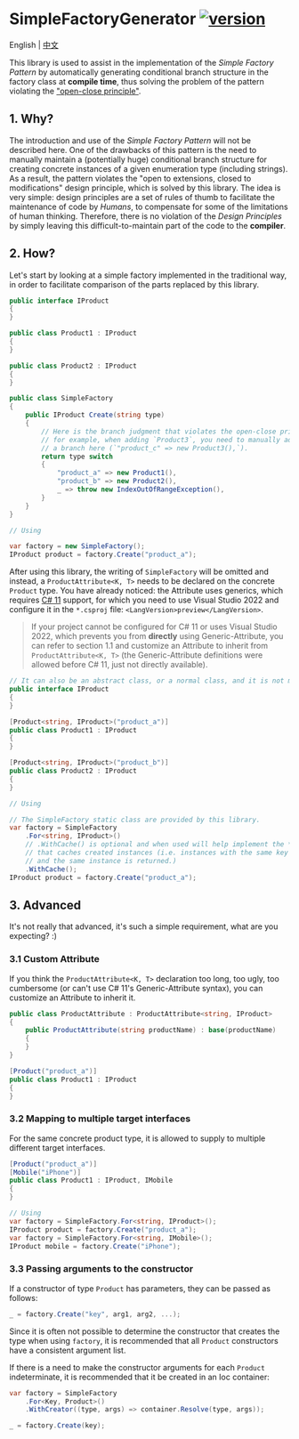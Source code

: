 ﻿# SimpleFactoryGenerator [![version](https://img.shields.io/nuget/v/SimpleFactoryGenerator.svg)](https://www.nuget.org/packages/SimpleFactoryGenerator)

English | [中文](./README.zh-CN.md)

This library is used to assist in the implementation of the *Simple Factory Pattern* by automatically generating conditional branch structure in the factory class at **compile time**, thus solving the problem of the pattern violating the ["open-close principle"](https://en.wikipedia.org/wiki/Open%E2%80%93closed_principle).

## 1. Why?

The introduction and use of the *Simple Factory Pattern* will not be described here. One of the drawbacks of this pattern is the need to manually maintain a (potentially huge) conditional branch structure for creating concrete instances of a given enumeration type (including strings). As a result, the pattern violates the "open to extensions, closed to modifications" design principle, which is solved by this library. The idea is very simple: design principles are a set of rules of thumb to facilitate the maintenance of code by *Humans*, to compensate for some of the limitations of human thinking. Therefore, there is no violation of the *Design Principles* by simply leaving this difficult-to-maintain part of the code to the **compiler**.

## 2. How?

Let's start by looking at a simple factory implemented in the traditional way, in order to facilitate comparison of the parts replaced by this library.

```csharp
public interface IProduct
{
}

public class Product1 : IProduct
{
}

public class Product2 : IProduct
{
}

public class SimpleFactory
{
    public IProduct Create(string type)
    {
        // Here is the branch judgment that violates the open-close principle,
        // for example, when adding `Product3`, you need to manually add
        // a branch here (`"product_c" => new Product3(),`).
        return type switch
        {
            "product_a" => new Product1(),
            "product_b" => new Product2(),
            _ => throw new IndexOutOfRangeException(),
        }
    }
}

// Using

var factory = new SimpleFactory();
IProduct product = factory.Create("product_a");
```

After using this library, the writing of `SimpleFactory` will be omitted and instead, a `ProductAttribute<K, T>` needs to be declared on the concrete `Product` type. You have already noticed: the Attribute uses generics, which requires [C# 11](https://docs.microsoft.com/en-us/dotnet/csharp/programming-guide/generics/generics-and-attributes) support, for which you need to use Visual Studio 2022 and configure it in the `*.csproj` file: `<LangVersion>preview</LangVersion>`.

> If your project cannot be configured for C# 11 or uses Visual Studio 2022, which prevents you from **directly** using Generic-Attribute, you can refer to section 1.1 and customize an Attribute to inherit from `ProductAttribute<K, T>` (the Generic-Attribute definitions were allowed before C# 11, just not directly available).

```csharp
// It can also be an abstract class, or a normal class, and it is not mandatory to be an interface.
public interface IProduct
{
}

[Product<string, IProduct>("product_a")]
public class Product1 : IProduct
{
}

[Product<string, IProduct>("product_b")]
public class Product2 : IProduct
{
}

// Using

// The SimpleFactory static class are provided by this library.
var factory = SimpleFactory
    .For<string, IProduct>()
    // .WithCache() is optional and when used will help implement the *Flyweight Pattern*
    // that caches created instances (i.e. instances with the same key are created multiple times
    // and the same instance is returned.)
    .WithCache();
IProduct product = factory.Create("product_a");
```

## 3. Advanced

It's not really that advanced, it's such a simple requirement, what are you expecting? :)

### 3.1 Custom Attribute

If you think the `ProductAttribute<K, T>` declaration too long, too ugly, too cumbersome (or can't use C# 11's Generic-Attribute syntax), you can customize an Attribute to inherit it.

```csharp
public class ProductAttribute : ProductAttribute<string, IProduct>
{
    public ProductAttribute(string productName) : base(productName)
    {
    }
}

[Product("product_a")]
public class Product1 : IProduct
{
}
```

### 3.2 Mapping to multiple target interfaces

For the same concrete product type, it is allowed to supply to multiple different target interfaces.

```csharp
[Product("product_a")]
[Mobile("iPhone")]
public class Product1 : IProduct, IMobile
{
}

// Using
var factory = SimpleFactory.For<string, IProduct>();
IProduct product = factory.Create("product_a");
var factory = SimpleFactory.For<string, IMobile>();
IProduct mobile = factory.Create("iPhone");
```

### 3.3 Passing arguments to the constructor

If a constructor of type `Product` has parameters, they can be passed as follows:

```csharp
_ = factory.Create("key", arg1, arg2, ...);
```

Since it is often not possible to determine the constructor that creates the type when using `factory`, it is recommended that all `Product` constructors have a consistent argument list.

If there is a need to make the constructor arguments for each `Product` indeterminate, it is recommended that it be created in an Ioc container:

```csharp
var factory = SimpleFactory
    .For<Key, Product>()
    .WithCreator((type, args) => container.Resolve(type, args));

_ = factory.Create(key);
```
